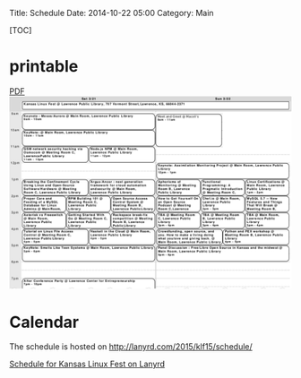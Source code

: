 Title: Schedule
Date: 2014-10-22 05:00
Category: Main

[TOC]
# printable
[PDF](/images/calendar_2015-03-21_2015-03-23.pdf)
![PNG](/images/calendar_2015-03-21_2015-03-23.png)

# Calendar
The schedule is hosted on http://lanyrd.com/2015/klf15/schedule/

<!-- Add this where you want the output to appear -->
<div class="lanyrd-target-schedule">
    <a href="http://lanyrd.com/2015/klf15/schedule/"
        class="lanyrd-schedule"
        data-lanyrd-locations
        data-lanyrd-abstracts
        data-lanyrd-truncateabstracts="120"
        data-lanyrd-speakers
        data-lanyrd-speakerlabels
        data-lanyrd-speakerbios
        data-lanyrd-truncatespeakerbios="120">
        Schedule for Kansas Linux Fest on Lanyrd
    </a>
</div>

<!-- Add this to the end of body -->
<script src="http://cdn.lanyrd.net/badges/embed-v1.min.js"></script>

